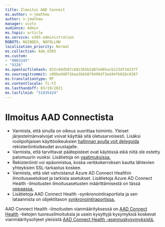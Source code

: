 ```yaml
---
title: Ilmoitus AAD Connect
ms.author: v-jmathew
author: v-jmathew
manager: scotv
audience: Admin
ms.topic: article
ms.service: o365-administration
ROBOTS: NOINDEX, NOFOLLOW
localization_priority: Normal
ms.collection: Adm_O365
ms.custom:
- "9003245"
- "9326"
ms.openlocfilehash: 832c9dd587cb023b5b1d87e905acb123df34237f
ms.sourcegitcommit: c08bed4071baa3bb5879496df3ed44fb828c8367
ms.translationtype: MT
ms.contentlocale: fi-FI
ms.lasthandoff: 03/19/2021
ms.locfileid: "51035429"
---
```

# <a name="notification-aad-connect"></a>Ilmoitus AAD Connectista

- Varmista, että sinulla on oikeus suorittaa toiminto. Yleiset järjestelmänvalvojat voivat käyttää sitä oletusarvoisesti. Lisäksi roolipohjaisen käyttöoikeuksien [hallinnan avulla voit delegoida](https://docs.microsoft.com/azure/active-directory/connect-health/active-directory-aadconnect-health-operations) rekisteröintioikeudet avustajalle.
- Varmista, että tarvittavat päätepisteet ovat käytössä eikä niitä ole estetty palomuurin vuoksi. Lisätietoja on [vaatimuksissa.](https://docs.microsoft.com/azure/active-directory/hybrid/how-to-connect-health-agent-install)
- Rekisteröinti voi epäonnistua, koska verkkokerroksen kautta lähtevien yhteyksien SSL-tarkastus koskee.
- Varmista, että olet vahvistanut Azure AD Connect Healthin ilmoitusasetukset ja tarkista asetukset. Lisätietoja Azure AD Connect Health -ilmoitusten ilmoitusasetusten määrittämisestä on tässä [oppaassa.](https://docs.microsoft.com/azure/active-directory/hybrid/how-to-connect-health-operations)
- Lisätietoja AAD Connect Health -synkronointiraportista ja sen lataannista on objektitason [synkronointiraportissa.](https://docs.microsoft.com/azure/active-directory/hybrid/how-to-connect-health-sync)

AAD Connect Health -ilmoitusten vianmäärityksessä on [AAD Connect Health](https://docs.microsoft.com/azure/active-directory/hybrid/how-to-connect-health-data-freshness) -tietojen tuoreusilmoituksia ja usein kysyttyjä kysymyksiä koskevat vianmääritysohjeet yleisistä [AAD Connect Health -asennuskysymyksistä.](https://docs.microsoft.com/azure/active-directory/hybrid/reference-connect-health-faq)
